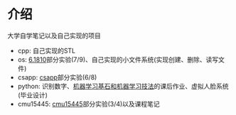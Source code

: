 # 介绍
大学自学笔记以及自己实现的项目
- cpp: 自己实现的STL
- os: [6.1810](https://pdos.csail.mit.edu/6.1810/2022/overview.html)部分实验(7/9)、自己实现的小文件系统(实现创建、删除、读写文件)
- csapp: [csapp](http://csapp.cs.cmu.edu/3e/labs.html)部分实验(6/8)
- python: 识别数字、[机器学习基石和机器学习技法](https://www.csie.ntu.edu.tw/~htlin/course/ml15fall/)的课后作业、虚拟人脸系统(毕业设计)
- cmu15445: [cmu15445](https://15445.courses.cs.cmu.edu/fall2022/assignments.html)部分实验(3/4)以及课程笔记
